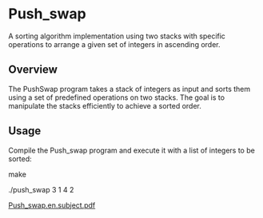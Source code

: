 # Push_swap

A sorting algorithm implementation using two stacks with specific operations to arrange a given set of integers in ascending order.

## Overview

The PushSwap program takes a stack of integers as input and sorts them using a set of predefined operations on two stacks. The goal is to manipulate the stacks efficiently to achieve a sorted order.

## Usage

Compile the Push_swap program and execute it with a list of integers to be sorted:

make

./push_swap 3 1 4 2

[Push_swap.en.subject.pdf](https://github.com/AK7iwi/Push_swap/files/14182106/Push_swap.en.subject.pdf)
